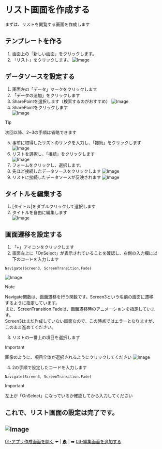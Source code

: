 # リスト画面を作成する
まずは、リストを閲覧する画面を作成します

## テンプレートを作る
1. 画面上の「新しい画面」をクリックします。
2. 「リスト」をクリックします。
![Image](image/List/01.png)

## データソースを設定する
1. 画面左の「データ」マークをクリックします
2. 「データの追加」をクリックします
3. SharePointを選択します（検索するのがおすすめ）
![Image](image/List/02.png)
4. SharePointをクリックします<br>
![Image](image/List/03.png)
> [!TIP]
> 次回以降、2~3の手順は省略できます
5. 事前に取得したリストのリンクを入力し、「接続」をクリックします
![Image](image/List/04.png)
6. リストを選択し、「接続」をクリックします<br>
![Image](image/List/05.png)
7. フォームをクリックし、選択します。
8. 先ほど接続したデータソースをクリックします
![Image](image/List/06.png)
9. リストに接続したデータソースが反映されます
![Image](image/List/07.png)

## タイトルを編集する
1. [タイトル]をダブルクリックして選択します
2. タイトルを自由に編集します<br>
![Image](image/List/08.png)

## 画面遷移を設定する
1. 「+」アイコンをクリックします
2. 画面左上に「OnSelect」が表示されていることを確認し、右側の入力欄に以下のコードを入力します
```PowerApps
Navigate(Screen3, ScreenTransition.Fade)
```
![Image](image/List/09.png)

> [!NOTE]
> Navigate関数は、画面遷移を行う関数です。Screen3という名前の画面に遷移するように指定しています。<br>
> また、ScreenTransition.Fadeは、画面遷移時のアニメーションを指定しています。<br>
> Screen3はまだ作成していない画面なので、この時点ではエラーとなりますが、このまま進めてください。<br>

3. リストの一番上の項目を選択します
> [!IMPORTANT]
> 画像のように、項目全体が選択されるようにクリックしてください
> ![Image](image/List/10.png)

4. 2の手順で設定したコードを入力します
```PowerApps
Navigate(Screen3, ScreenTransition.Fade)
```
> [!IMPORTANT]
> 左上が「OnSelect」になっているか確認してから入力してください


## これで、リスト画面の設定は完了です。
![Image](image/List/Last.png)
---
[01-アプリ作成画面を開く](./01-access-powerapps.md) ⬅️ | [🏠](./README.md) | ➡️ [03-編集画面を追加する](./03-createedit.md)
